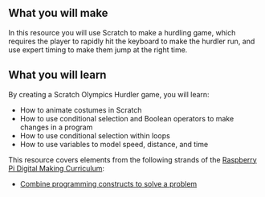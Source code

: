 ## What you will make
In this resource you will use Scratch to make a hurdling game, which requires the player to rapidly hit the keyboard to make the hurdler run, and use expert timing to make them jump at the right time.

## What you will learn
By creating a Scratch Olympics Hurdler game, you will learn:

- How to animate costumes in Scratch
- How to use conditional selection and Boolean operators to make changes in a program
- How to use conditional selection within loops
- How to use variables to model speed, distance, and time

This resource covers elements from the following strands of the [Raspberry Pi Digital Making Curriculum](https://www.raspberrypi.org/curriculum/):

- [Combine programming constructs to solve a problem](https://www.raspberrypi.org/curriculum/programming/builder)

